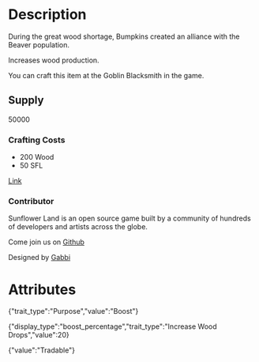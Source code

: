 # Description

During the great wood shortage, Bumpkins created an alliance with the Beaver population.

Increases wood production.

You can craft this item at the Goblin Blacksmith in the game.

## Supply

50000

### Crafting Costs

- 200 Wood
- 50 SFL

[Link](https://docs.sunflower-land.com/player-guides/rare-and-limited-items#boosts)

### Contributor

Sunflower Land is an open source game built by a community of hundreds of developers and artists across the globe.

Come join us on [Github](https://github.com/sunflower-land/sunflower-land)

Designed by [Gabbi](https://twitter.com/birborbirb_)

# Attributes

{"trait_type":"Purpose","value":"Boost"}

{"display_type":"boost_percentage","trait_type":"Increase Wood Drops","value":20}

{"value":"Tradable"}
